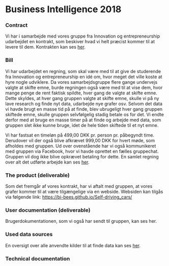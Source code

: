 # Business Intelligence 2018

### Contract
Vi har i samarbejde med vores gruppe fra Innovation og entrepreneurship udarbejdet en kontrakt, som beskiver hvad vi helt præcist kommer til at levere til dem.
Kontrakten kan ses [her](https://github.com/BI-Bees/Self-driving_cars/blob/master/report/Kontrakt.pdf).

### Bill
Vi har udarbejdet en regning, som skal være med til at give de studerende fra Innovation og entrepreneurship en idé om, hvor meget det ville koste at hyre nogle udviklere. Da vores samarbejdsgruppe flere gange undervejs valgte at skifte emne, burde regningen også være med til at vise dem, hvor mange penge de rent faktisk spildte, hver gang de valgte at skifte emne. Dette skyldes, at hver gang gruppen valgte at skifte emne, skulle vi på ny lave research og finde nyt data, udarbejde nye grafer osv. Selvom det data vi havde brugt en masse tid på at finde, blev ubrugeligt hver gang gruppen skiftede emne, skulle gruppen selvfølgelig stadig betale os for det. Vi endte derfor med at bruge en masse timer på at finde og arbejde med data, som gruppen slet ikke kunne bruge, idet de hele tiden skiftede til et nyt emne.

Vi har fastsat en timeløn på 499,00 DKK pr. person pr. påbegyndt time.
Derudover vil der også blive afkrævet 999,00 DKK for hvert møde, som afholdes med gruppen.
Ud over ovenstående har vi også kommunikeret med gruppen via Facebook, hvor vi havde oprettet en fælles gruppechat. Gruppen vil dog ikke blive opkrævet betaling for dette.
En samlet regning over alt det udførte arbejde kan ses [her](https://github.com/BI-Bees/Self-driving_cars/blob/master/report/Bill.pdf).

### The product (deliverable)
Som det fremgår af vores kontrakt, har vi aftalt med gruppen, at vores grafer kommer til at være tilgængelige via en webside. Websiden kan tilgås via følgende link: https://bi-bees.github.io/Self-driving_cars/

### User documentation (deliverable)
Brugerdokumentationen, som vi også har sendt til gruppen, kan ses her.

### Used data sources
En oversigt over alle anvendte kilder til at finde data kan ses [her](https://github.com/BI-Bees/Self-driving_cars/blob/master/report/Data%20sources.pdf).

### Technical documentation
